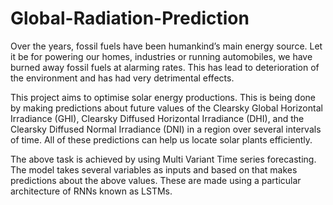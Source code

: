 # Global-Radiation-Prediction
Over the years, fossil fuels have been humankind’s main energy source. Let it be for powering
our homes, industries or running automobiles, we have burned away fossil fuels at alarming
rates. This has lead to deterioration of the environment and has had very detrimental effects.

This project aims to optimise solar energy productions. This is being done by making
predictions about future values of the Clearsky Global Horizontal Irradiance (GHI), Clearsky
Diffused Horizontal Irradiance (DHI), and the Clearsky Diffused Normal Irradiance (DNI) in a
region over several intervals of time. All of these predictions can help us locate solar plants
efficiently.

The above task is achieved by using Multi Variant Time series forecasting. The model takes
several variables as inputs and based on that makes predictions about the above values. These
are made using a particular architecture of RNNs known as LSTMs.

